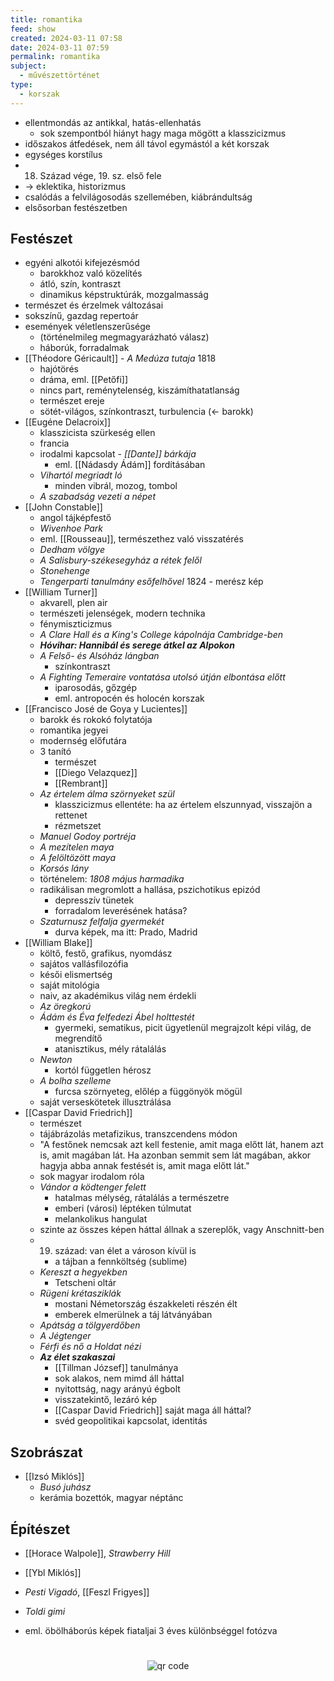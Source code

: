 ```yaml
---
title: romantika
feed: show
created: 2024-03-11 07:58
date: 2024-03-11 07:59
permalink: romantika
subject:
  - művészettörténet
type:
  - korszak
---
```


- ellentmondás az antikkal, hatás-ellenhatás
	- sok szempontból hiányt hagy maga mögött a klasszicizmus
- időszakos átfedések, nem áll távol egymástól a két korszak
- egységes korstílus
- 18. Század vége, 19. sz. első fele
- -> eklektika, historizmus
- csalódás a felvilágosodás szellemében, kiábrándultság
- elsősorban festészetben
## Festészet

- egyéni alkotói kifejezésmód
	- barokkhoz való közelítés
	- átló, szín, kontraszt
	- dinamikus képstruktúrák, mozgalmasság
- természet és érzelmek változásai
- sokszínű, gazdag repertoár
- események véletlenszerűsége
	- (történelmileg megmagyarázható válasz)
	- háborúk, forradalmak
- [[Théodore Géricault]] - *A Medúza tutaja* 1818
	- hajótörés
	- dráma, eml. [[Petőfi]]
	- nincs part, reménytelenség, kiszámíthatatlanság
	- természet ereje
	- sötét-világos, színkontraszt, turbulencia (<- barokk)
- [[Eugéne Delacroix]]
	- klasszicista szürkeség ellen
	- francia
	- irodalmi kapcsolat - *[[Dante]] bárkája*
		- eml. [[Nádasdy Ádám]] fordításában
	- *Vihartól megriadt ló*
		- minden vibrál, mozog, tombol
	- *A szabadság vezeti a népet*
- [[John Constable]]
	- angol tájképfestő
	- *Wivenhoe Park*
	- eml. [[Rousseau]], természethez való visszatérés
	- *Dedham völgye*
	- *A Salisbury-székesegyház a rétek felől*
	- *Stonehenge*
	- *Tengerparti tanulmány esőfelhővel* 1824 - merész kép
- [[William Turner]]
	- akvarell, plen air
	- természeti jelenségek, modern technika
	- fénymiszticizmus
	- *A Clare Hall és a King's College kápolnája Cambridge-ben*
	- ***Hóvihar: Hannibál és serege átkel az Alpokon***
	- *A Felső- és Alsóház lángban*
		- színkontraszt
	- *A Fighting Temeraire vontatása utolsó útján elbontása előtt*
		- iparosodás, gőzgép
		- eml. antropocén és holocén korszak
- [[Francisco José de Goya y Lucientes]]
	- barokk és rokokó folytatója
	- romantika jegyei
	- modernség előfutára
	- 3 tanító
		- természet
		- [[Diego Velazquez]]
		- [[Rembrant]]
	- *Az értelem álma szörnyeket szül*
		- klasszicizmus ellentéte: ha az értelem elszunnyad, visszajön a rettenet
		- rézmetszet
	- *Manuel Godoy portréja*
	- *A mezítelen maya*
	- *A felöltözött maya*
	- *Korsós lány*
	- történelem: *1808 május harmadika*
	- radikálisan megromlott a hallása, pszichotikus epizód
		- depresszív tünetek
		- forradalom leverésének hatása?
	- *Szaturnusz felfalja gyermekét*
		- durva képek, ma itt: Prado, Madrid
- [[William Blake]]
	- költő, festő, grafikus, nyomdász
	- sajátos vallásfilozófia
	- késői elismertség
	- saját mitológia
	- naiv, az akadémikus világ nem érdekli
	- *Az öregkorú*
	- *Ádám és Éva felfedezi Ábel holttestét*
		- gyermeki, sematikus, picit ügyetlenül megrajzolt képi világ, de megrendítő
		- atanisztikus, mély rátalálás
	- *Newton*
		- kortól független hérosz
	- *A bolha szelleme*
		- furcsa szörnyeteg, előlép a függönyök mögül
	- saját verseskötetek illusztrálása
- [[Caspar David Friedrich]]
	- természet
	- tájábrázolás metafizikus, transzcendens módon
	- "A festőnek nemcsak azt kell festenie, amit maga előtt lát, hanem azt is, amit magában lát. Ha azonban semmit sem lát magában, akkor hagyja abba annak festését is, amit maga előtt lát."
	- sok magyar irodalom róla
	- *Vándor a ködtenger felett*
		- hatalmas mélység, rátalálás a természetre
		- emberi (városi) léptéken túlmutat
		- melankolikus hangulat
	- szinte az összes képen háttal állnak a szereplők, vagy Anschnitt-ben
	- 19. század: van élet a városon kívül is
		- a tájban a fennköltség (sublime)
	- *Kereszt a hegyekben*
		- Tetscheni oltár
	- *Rügeni krétasziklák*
		- mostani Németország északkeleti részén élt
		- emberek elmerülnek a táj látványában
	- *Apátság a tölgyerdőben*
	- *A Jégtenger*
	- *Férfi és nő a Holdat nézi*
	- ***Az élet szakaszai***
		- [[Tillman József]] tanulmánya
		- sok alakos, nem mimd áll háttal
		- nyitottság, nagy arányú égbolt
		- visszatekintő, lezáró kép
		- [[Caspar David Friedrich]] saját maga áll háttal?
		- svéd geopolitikai kapcsolat, identitás

## Szobrászat

- [[Izsó Miklós]]
	- *Busó juhász*
	- kerámia bozettók, magyar néptánc

## Építészet

- [[Horace Walpole]], *Strawberry Hill*
- [[Ybl Miklós]]
- *Pesti Vigadó*, [[Feszl Frigyes]]
- *Toldi gimi*


- eml. öbölháborús képek fiataljai 3 éves különbséggel fotózva
#
<p style="text-align: center;"><img src="https://chart.googleapis.com/chart?cht=qr&chl=https://notes.andrasdenes.com/romantika&chs=180x180&choe=UTF-8&chld=L|2" alt="qr code"></p>

